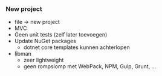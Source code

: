 ### New project

- file -> new project
- MVC
- Geen unit tests (zelf later toevoegen)
- Update NuGet packages
  - dotnet core templates kunnen achterlopen
- libman
  - zeer lightweight
  - geen rompslomp met WebPack, NPM, Gulp, Grunt, ...
